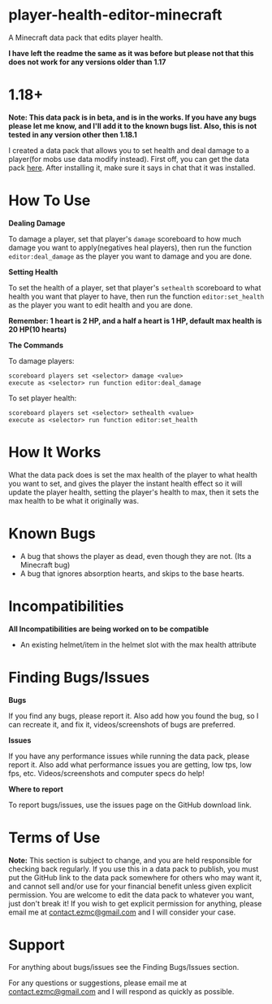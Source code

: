 # player-health-editor-minecraft
A Minecraft data pack that edits player health.

**I have left the readme the same as it was before but please not that this does not work for any versions older than 1.17**

# 1.18+ #
**Note: This data pack is in beta, and is in the works.  If you have any bugs please let me know, and I'll add it to the known bugs list.  Also, this is not tested in any version other then 1.18.1**

I created a data pack that allows you to set health and  deal damage to a player(for mobs use data modify instead).  First off, you can get the data pack <a href="https://github.com/randomuser922/player-health-editor-minecraft" title="Data pack download link">here</a>.  After installing it, make sure it says in chat that it was installed.
# How To Use #
**Dealing Damage**

To damage a player, set that player's `damage` scoreboard to how much damage you want to apply(negatives heal players), then run the function `editor:deal_damage` as the player you want to damage and you are done.

**Setting Health**

To set the health of a player, set that player's `sethealth` scoreboard to what health you want that player to have, then run the function `editor:set_health` as the player you want to edit health and you are done.

**Remember: 1 heart is 2 HP, and a half a heart is 1 HP, default max health is 20 HP(10 hearts)**

**The Commands**

To damage players:

    scoreboard players set <selector> damage <value>
    execute as <selector> run function editor:deal_damage

To set player health:

    scoreboard players set <selector> sethealth <value>
    execute as <selector> run function editor:set_health


# How It Works #

What the data pack does is set the max health of the player to what health you want to set, and gives the player the instant health effect so it will update the player health, setting the player's health to max, then it sets the max health to be what it originally was.
# Known Bugs #
* A bug that shows the player as dead, even though they are not. (Its a Minecraft bug)
* A bug that ignores absorption hearts, and skips to the base hearts.
# Incompatibilities #
**All Incompatibilities are being worked on to be compatible**

* An existing helmet/item in the helmet slot with the max health attribute

# Finding Bugs/Issues #
**Bugs**

If you find any bugs, please report it.  Also add how you found the bug, so I can recreate it, and fix it, videos/screenshots of bugs are preferred.

**Issues**

If you have any performance issues while running the data pack, please report it.  Also add what performance issues you are getting, low tps, low fps, etc.  Videos/screenshots and computer specs do help!

**Where to report**

To report bugs/issues, use the issues page on the GitHub download link.

# Terms of Use #
**Note:** This section is subject to change, and you are held responsible for checking back regularly.
If you use this in a data pack to publish, you must put the GitHub link to the data pack somewhere for others who may want it, and cannot sell and/or use for your financial benefit unless given explicit permission.  You are welcome to edit the data pack to whatever you want, just don't break it!  If you wish to get explicit permission for anything, please email me at contact.ezmc@gmail.com and I will consider your case.

# Support #

For anything about bugs/issues see the Finding Bugs/Issues section.

For any questions or suggestions, please email me at contact.ezmc@gmail.com and I will respond as quickly as possible.

